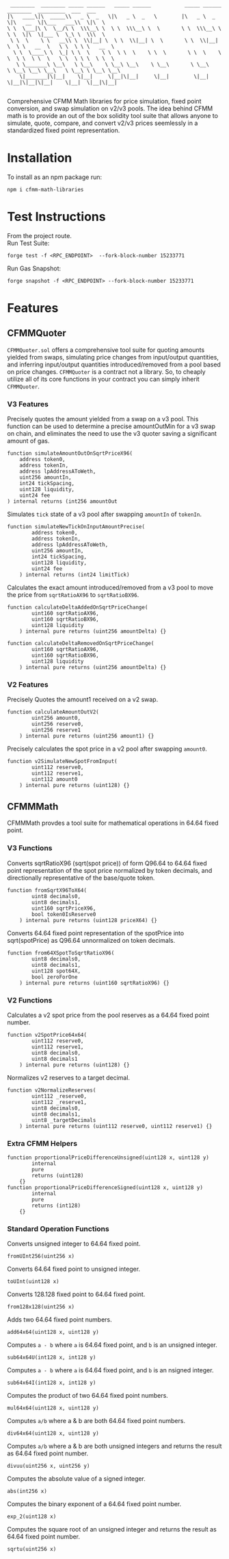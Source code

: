 ```
 ________  ________ _____ ______   _____ ______           _____ ______   ________  _________  ___  ___     
|\   ____\|\  _____\\   _ \  _   \|\   _ \  _   \        |\   _ \  _   \|\   __  \|\___   ___\\  \|\  \    
\ \  \___|\ \  \__/\ \  \\\__\ \  \ \  \\\__\ \  \       \ \  \\\__\ \  \ \  \|\  \|___ \  \_\ \  \\\  \   
 \ \  \    \ \   __\\ \  \\|__| \  \ \  \\|__| \  \       \ \  \\|__| \  \ \   __  \   \ \  \ \ \   __  \  
  \ \  \____\ \  \_| \ \  \    \ \  \ \  \    \ \  \       \ \  \    \ \  \ \  \ \  \   \ \  \ \ \  \ \  \ 
   \ \_______\ \__\   \ \__\    \ \__\ \__\    \ \__\       \ \__\    \ \__\ \__\ \__\   \ \__\ \ \__\ \__\
    \|_______|\|__|    \|__|     \|__|\|__|     \|__|        \|__|     \|__|\|__|\|__|    \|__|  \|__|\|__|
   
```

Comprehensive CFMM Math libraries for price simulation, fixed point conversion, and swap simulation on v2/v3 pools. The idea behind CFMM math is to provide an out of the box solidity tool suite that allows anyone to simulate, quote, compare, and convert v2/v3 prices seemlessly in a standardized fixed point representation. 
# Installation
To install as an npm package run:
```shell
npm i cfmm-math-libraries
```
# Test Instructions
From the project route. </br>
Run Test Suite: 
```shell
forge test -f <RPC_ENDPOINT>  --fork-block-number 15233771
``` 
Run Gas Snapshot: 
```shell
forge snapshot -f <RPC_ENDPOINT> --fork-block-number 15233771
```

# Features
## CFMMQuoter
`CFMMQuoter.sol` offers a comprehensive tool suite for quoting amounts yielded from swaps, simulating price changes from input/output quantities, and inferring input/output quantities introduced/removed from a pool based on price changes. `CFMMQuoter` is a contract not a library. So, to cheaply utilize all of its core functions in your contract you can simply inherit `CFMMQuoter`.
### V3 Features
Precisely quotes the amount yielded from a swap on a v3 pool. This function can be used to determine a precise amountOutMin for a v3 swap on chain, and eliminates the need to use the v3 quoter saving a significant amount of gas. 
```solidity
function simulateAmountOutOnSqrtPriceX96(
    address token0,
    address tokenIn,
    address lpAddressAToWeth,
    uint256 amountIn,
    int24 tickSpacing,
    uint128 liquidity,
    uint24 fee
) internal returns (int256 amountOut
```
Simulates `tick` state of a v3 pool after swapping `amountIn` of `tokenIn`.
```solidity
function simulateNewTickOnInputAmountPrecise(
        address token0,
        address tokenIn,
        address lpAddressAToWeth,
        uint256 amountIn,
        int24 tickSpacing,
        uint128 liquidity,
        uint24 fee
    ) internal returns (int24 limitTick)
```
Calculates the exact amount introduced/removed from a v3 pool to move the price from `sqrtRatioAX96` to `sqrtRatioBX96`.
```solidity
function calculateDeltaAddedOnSqrtPriceChange(
        uint160 sqrtRatioAX96,
        uint160 sqrtRatioBX96,
        uint128 liquidity
    ) internal pure returns (uint256 amountDelta) {}
    
function calculateDeltaRemovedOnSqrtPriceChange(
        uint160 sqrtRatioAX96,
        uint160 sqrtRatioBX96,
        uint128 liquidity
    ) internal pure returns (uint256 amountDelta) {}
```
### V2 Features
Precisely Quotes the amount1 received on a v2 swap.
```solidity
function calculateAmountOutV2(
        uint256 amount0,
        uint256 reserve0,
        uint256 reserve1
    ) internal pure returns (uint256 amount1) {}
```
Precisely calculates the spot price in a v2 pool after swapping `amount0`.
```solidity
function v2SimulateNewSpotFromInput(
        uint112 reserve0,
        uint112 reserve1,
        uint112 amount0
    ) internal pure returns (uint128) {}
```

## CFMMMath
CFMMMath provdes a tool suite for mathematical operations in 64.64 fixed point.
### V3 Functions
Converts sqrtRatioX96 (sqrt(spot price)) of form Q96.64 to 64.64 fixed point representation of the spot price normalized by token decimals, and directionally representative of the base/quote token.
```solidity
function fromSqrtX96ToX64(
        uint8 decimals0,
        uint8 decimals1,
        uint160 sqrtPriceX96,
        bool token0IsReserve0
    ) internal pure returns (uint128 priceX64) {}
```
Converts 64.64 fixed point representation of the spotPrice into sqrt(spotPrice) as Q96.64 unnormalized on token decimals.
```solidity
function from64XSpotToSqrtRatioX96(
        uint8 decimals0,
        uint8 decimals1,
        uint128 spot64X,
        bool zeroForOne
    ) internal pure returns (uint160 sqrtRatioX96) {}
```
### V2 Functions
Calculates a v2 spot price from the pool reserves as a 64.64 fixed point number.
```solidity
function v2SpotPrice64x64(
        uint112 reserve0,
        uint112 reserve1,
        uint8 decimals0,
        uint8 decimals1
    ) internal pure returns (uint128) {}
```
Normalizes v2 reserves to a target decimal.
```solidity
function v2NormalizeReserves(
        uint112 _reserve0,
        uint112 _reserve1,
        uint8 decimals0,
        uint8 decimals1,
        uint8 _targetDecimals
    ) internal pure returns (uint112 reserve0, uint112 reserve1) {}
```
### Extra CFMM Helpers
```solidity
function proportionalPriceDifferenceUnsigned(uint128 x, uint128 y)
        internal
        pure
        returns (uint128)
    {}
function proportionalPriceDifferenceSigned(uint128 x, uint128 y)
        internal
        pure
        returns (int128)
    {}
```

### Standard Operation Functions
Converts unsigned integer to 64.64 fixed point. 
```solidity 
fromUInt256(uint256 x)
```
Converts 64.64 fixed point to unsigned integer. 
```solidity
toUInt(uint128 x)
``` 
Converts 128.128 fixed point to 64.64 fixed point. </br>
```solidity
from128x128(uint256 x)
```
Adds two 64.64 fixed point numbers. </br>
```solidity
add64x64(uint128 x, uint128 y)
```
Computes `a - b` where `a` is 64.64 fixed point, and `b` is an unsigned integer. </br>
```solidity
sub64x64U(int128 x, int128 y)
```
Computes `a - b` where `a` is 64.64 fixed point, and `b` is an nsigned integer. </br>
```solidity
sub64x64I(int128 x, int128 y)
```
Computes the product of two 64.64 fixed point numbers. </br>
```solidity
mul64x64(uint128 x, uint128 y)
```
Computes `a/b` where a & b are both 64.64 fixed point numbers. </br>
```solidity
div64x64(uint128 x, uint128 y)
```
Computes `a/b` where a & b are both unsigned integers and returns the result as 64.64 fixed point number. </br>
```solidity
divuu(uint256 x, uint256 y)
```
Computes the absolute value of a signed integer. </br>
```solidity
abs(int256 x)
```
Computes the binary exponent of a 64.64 fixed point number. </br>
```solidity
exp_2(uint128 x)
```
Computes the square root of an unsigned integer and returns the result as 64.64 fixed point number.</br>
```solidity
sqrtu(uint256 x)
```
